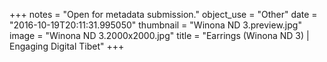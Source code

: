 +++
notes = "Open for metadata submission."
object_use = "Other"
date = "2016-10-19T20:11:31.995050"
thumbnail = "Winona ND 3.preview.jpg"
image = "Winona ND 3.2000x2000.jpg"
title = "Earrings (Winona ND 3) | Engaging Digital Tibet"
+++
